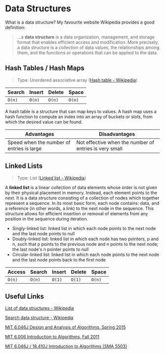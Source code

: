 # Data Structures

What is a data structure? My favourite website Wikipedia provides a good definition:

> ...a **data structure** is a data organization, management, and storage format
> that enables efficient access and modification. More precisely, a data
> structure is a collection of data values, the relationships among them, and
> the functions or operations that can be applied to the data.

## Hash Tables / Hash Maps

> Type: Unordered associative array ([Hash table - Wikipedia](https://en.wikipedia.org/wiki/Hash_table))

Search | Insert | Delete | Space
--- | --- | --- | ---
`O(n)` | `O(n)` | `O(n)` | `O(n)`

A hash table is a structure that can map keys to values. A hash map uses a hash
function to compute an index into an array of buckets or slots, from which the
desired value can be found.

Advantages | Disadvantages
--- | ---
Speed when the number of entries is large | Not effective when the number of entries is very small

## Linked Lists

> Type: List ([Linked list - Wikipedia](https://en.wikipedia.org/wiki/Linked_list))

A **linked list** is a linear collection of data elements whose order is not
given by their physical placement in memory. Instead, each element points to the
next. It is a data structure consisting of a collection of nodes which together
represent a sequence. In its most basic form, each node contains: data, and a
reference (in other words, a link) to the next node in the sequence. This
structure allows for efficient insertion or removal of elements from any
position in the sequence during iteration.

- Singly-linked list: linked list in which each node points to the next node and
the last node points to null
- Doubly-linked list: linked list in which each node has two pointers, p and n,
such that p points to the previous node and n points to the next node; the last
node's n pointer points to null
- Circular-linked list: linked list in which each node points to the next node and the last node points back to the first node

Access | Search | Insert | Delete | Space
--- | --- | --- | --- | ---
`O(n)` | `O(n)` | `O(1)` | `O(1)` | `O(n)`

<!-- - Trees, Tries, & Graphs
- Stacks & Queues
- Heaps
- Vectors / ArrayLists / Dynamic arrays -->

## Useful Links

[List of data structures - Wikipedia](https://en.wikipedia.org/wiki/List_of_data_structures)

[Search data structure - Wikipedia](https://en.wikipedia.org/wiki/Search_data_structure)

[MIT 6.046J Design and Analysis of Algorithms, Spring 2015](https://youtu.be/2P-yW7LQr08)

[MIT 6.006 Introduction to Algorithms, Fall 2011](https://www.youtube.com/playlist?list=PLUl4u3cNGP61Oq3tWYp6V_F-5jb5L2iHb)

[MIT 6.046J / 18.410J Introduction to Algorithms (SMA 5503)](https://www.youtube.com/playlist?list=PL8B24C31197EC371C)